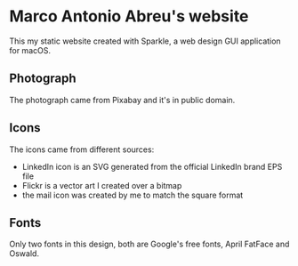 # Marco Antonio Abreu's website

This my static website created with Sparkle, a web design GUI application for macOS.

## Photograph
The photograph came from Pixabay and it's in public domain.

## Icons
The icons came from different sources:
* LinkedIn icon is an SVG generated from the official LinkedIn brand EPS file
* Flickr is a vector art I created over a bitmap
* the mail icon was created by me to match the square format

## Fonts
Only two fonts in this design, both are Google's free fonts, April FatFace and Oswald.
